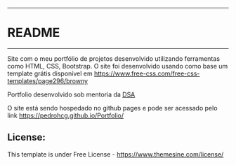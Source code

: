 -----------------------
# README
-----------------------
Site com o meu portfólio de projetos desenvolvido utilizando ferramentas como HTML, CSS, Bootstrap. O site foi desenvolvido usando como base um template grátis disponível em https://www.free-css.com/free-css-templates/page296/browny

Portfolio desenvolvido sob mentoria da [DSA](https://www.datascienceacademy.com.br/)

O site está sendo hospedado no github pages e pode ser acessado pelo link https://pedrohcg.github.io/Portfolio/

License:
-----------------------
This template is under Free License - https://www.themesine.com/license/
